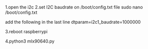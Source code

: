 1.open the i2c
2.set I2C baudrate on /boot/config.txt file
sudo nano /boot/config.txt

add the following in the last line 
dtparam=i2c1_baudrate=1000000

3.reboot raspberrypi

4.python3 mlx90640.py
